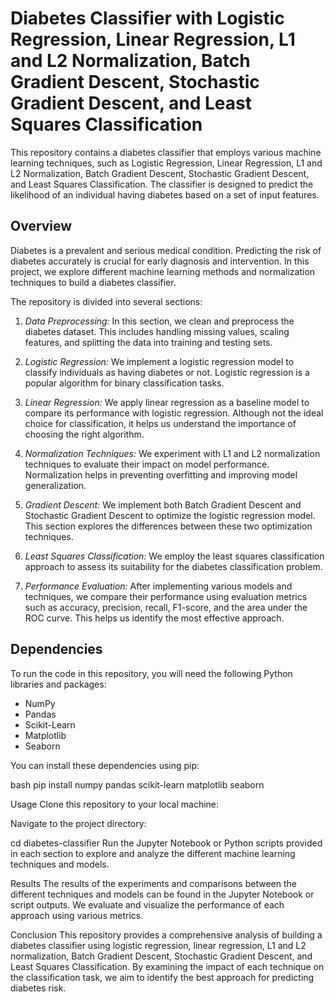 # Diabetes Classifier with Logistic Regression, Linear Regression, L1 and L2 Normalization, Batch Gradient Descent, Stochastic Gradient Descent, and Least Squares Classification

This repository contains a diabetes classifier that employs various machine learning techniques, such as Logistic Regression, Linear Regression, L1 and L2 Normalization, Batch Gradient Descent, Stochastic Gradient Descent, and Least Squares Classification. The classifier is designed to predict the likelihood of an individual having diabetes based on a set of input features.

## Overview

Diabetes is a prevalent and serious medical condition. Predicting the risk of diabetes accurately is crucial for early diagnosis and intervention. In this project, we explore different machine learning methods and normalization techniques to build a diabetes classifier.

The repository is divided into several sections:

1. *Data Preprocessing:* In this section, we clean and preprocess the diabetes dataset. This includes handling missing values, scaling features, and splitting the data into training and testing sets.

2. *Logistic Regression:* We implement a logistic regression model to classify individuals as having diabetes or not. Logistic regression is a popular algorithm for binary classification tasks.

3. *Linear Regression:* We apply linear regression as a baseline model to compare its performance with logistic regression. Although not the ideal choice for classification, it helps us understand the importance of choosing the right algorithm.

4. *Normalization Techniques:* We experiment with L1 and L2 normalization techniques to evaluate their impact on model performance. Normalization helps in preventing overfitting and improving model generalization.

5. *Gradient Descent:* We implement both Batch Gradient Descent and Stochastic Gradient Descent to optimize the logistic regression model. This section explores the differences between these two optimization techniques.

6. *Least Squares Classification:* We employ the least squares classification approach to assess its suitability for the diabetes classification problem.

7. *Performance Evaluation:* After implementing various models and techniques, we compare their performance using evaluation metrics such as accuracy, precision, recall, F1-score, and the area under the ROC curve. This helps us identify the most effective approach.

## Dependencies

To run the code in this repository, you will need the following Python libraries and packages:

- NumPy
- Pandas
- Scikit-Learn
- Matplotlib
- Seaborn

You can install these dependencies using pip:

bash
pip install numpy pandas scikit-learn matplotlib seaborn

Usage
Clone this repository to your local machine:

Navigate to the project directory:

cd diabetes-classifier
Run the Jupyter Notebook or Python scripts provided in each section to explore and analyze the different machine learning techniques and models.

Results
The results of the experiments and comparisons between the different techniques and models can be found in the Jupyter Notebook or script outputs. We evaluate and visualize the performance of each approach using various metrics.

Conclusion
This repository provides a comprehensive analysis of building a diabetes classifier using logistic regression, linear regression, L1 and L2 normalization, Batch Gradient Descent, Stochastic Gradient Descent, and Least Squares Classification. By examining the impact of each technique on the classification task, we aim to identify the best approach for predicting diabetes risk.


